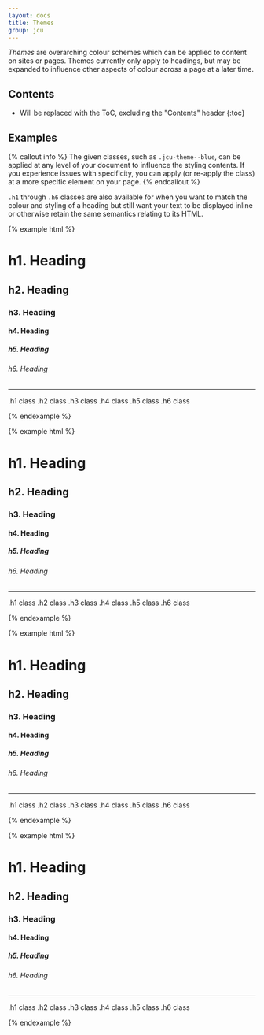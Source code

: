 ```yaml
---
layout: docs
title: Themes
group: jcu
---
```


*Themes* are overarching colour schemes which can be applied to content on sites
or pages.  Themes currently only apply to headings, but may be expanded to
influence other aspects of colour across a page at a later time.

## Contents

* Will be replaced with the ToC, excluding the "Contents" header
{:toc}

## Examples

{% callout info %}
The given classes, such as `.jcu-theme--blue`, can be applied at any level of
your document to influence the styling contents.  If you experience issues with
specificity, you can apply (or re-apply the class) at a more specific element on
your page.
{% endcallout %}

`.h1` through `.h6` classes are also available for when you want to match the
colour and styling of a heading but still want your text to be displayed
inline or otherwise retain the same semantics relating to its HTML.

{% example html %}
<div class="jcu-theme--blue">
  <h1>h1. Heading</h1>
  <h2>h2. Heading</h2>
  <h3>h3. Heading</h3>
  <h4>h4. Heading</h4>
  <h5>h5. Heading</h5>
  <h6>h6. Heading</h6>
  <hr>
  <p>
    <span class="h1">.h1 class</span>
    <span class="h2">.h2 class</span>
    <span class="h3">.h3 class</span>
    <span class="h4">.h4 class</span>
    <span class="h5">.h5 class</span>
    <span class="h6">.h6 class</span>
  </p>
</div>
{% endexample %}

{% example html %}
<div class="jcu-theme--orange">
  <h1>h1. Heading</h1>
  <h2>h2. Heading</h2>
  <h3>h3. Heading</h3>
  <h4>h4. Heading</h4>
  <h5>h5. Heading</h5>
  <h6>h6. Heading</h6>
  <hr>
  <p>
    <span class="h1">.h1 class</span>
    <span class="h2">.h2 class</span>
    <span class="h3">.h3 class</span>
    <span class="h4">.h4 class</span>
    <span class="h5">.h5 class</span>
    <span class="h6">.h6 class</span>
  </p>
</div>
{% endexample %}

{% example html %}
<div class="jcu-theme--green">
  <h1>h1. Heading</h1>
  <h2>h2. Heading</h2>
  <h3>h3. Heading</h3>
  <h4>h4. Heading</h4>
  <h5>h5. Heading</h5>
  <h6>h6. Heading</h6>
  <hr>
  <p>
    <span class="h1">.h1 class</span>
    <span class="h2">.h2 class</span>
    <span class="h3">.h3 class</span>
    <span class="h4">.h4 class</span>
    <span class="h5">.h5 class</span>
    <span class="h6">.h6 class</span>
  </p>
</div>
{% endexample %}

{% example html %}
<div class="jcu-theme--red">
  <h1>h1. Heading</h1>
  <h2>h2. Heading</h2>
  <h3>h3. Heading</h3>
  <h4>h4. Heading</h4>
  <h5>h5. Heading</h5>
  <h6>h6. Heading</h6>
  <hr>
  <p>
    <span class="h1">.h1 class</span>
    <span class="h2">.h2 class</span>
    <span class="h3">.h3 class</span>
    <span class="h4">.h4 class</span>
    <span class="h5">.h5 class</span>
    <span class="h6">.h6 class</span>
  </p>
</div>
{% endexample %}
